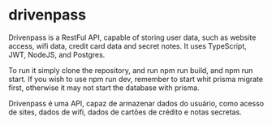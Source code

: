 # drivenpass
Drivenpass is a RestFul API, capable of storing user data, such as website access, wifi data, credit card data and secret notes. It uses TypeScript, JWT, NodeJS, and Postgres.

To run it simply clone the repository, and run npm run build, and npm run start. If you wish to use npm run dev, remember to start whit prisma migrate first, otherwise it may not start the database with prisma.


Drivenpass é uma API, capaz de armazenar dados do usuário, como acesso de sites, dados de wifi, dados de cartões de crédito e notas secretas.
